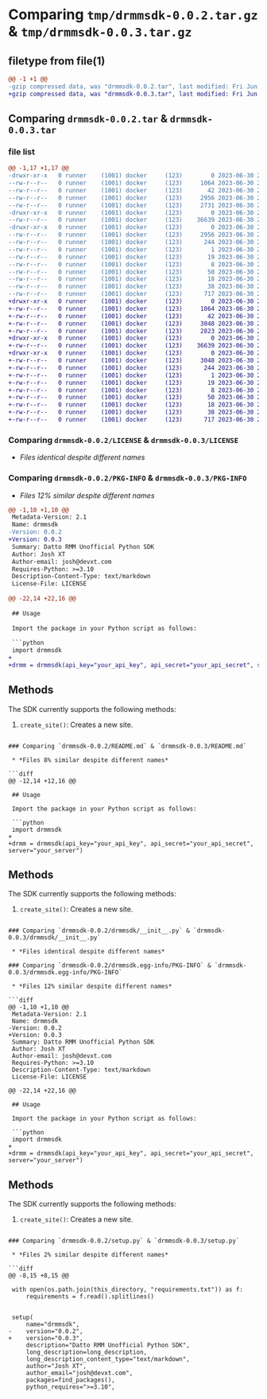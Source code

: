 # Comparing `tmp/drmmsdk-0.0.2.tar.gz` & `tmp/drmmsdk-0.0.3.tar.gz`

## filetype from file(1)

```diff
@@ -1 +1 @@
-gzip compressed data, was "drmmsdk-0.0.2.tar", last modified: Fri Jun 30 22:53:02 2023, max compression
+gzip compressed data, was "drmmsdk-0.0.3.tar", last modified: Fri Jun 30 22:58:11 2023, max compression
```

## Comparing `drmmsdk-0.0.2.tar` & `drmmsdk-0.0.3.tar`

### file list

```diff
@@ -1,17 +1,17 @@
-drwxr-xr-x   0 runner    (1001) docker     (123)        0 2023-06-30 22:53:02.181232 drmmsdk-0.0.2/
--rw-r--r--   0 runner    (1001) docker     (123)     1064 2023-06-30 22:52:51.000000 drmmsdk-0.0.2/LICENSE
--rw-r--r--   0 runner    (1001) docker     (123)       42 2023-06-30 22:52:51.000000 drmmsdk-0.0.2/MANIFEST.in
--rw-r--r--   0 runner    (1001) docker     (123)     2956 2023-06-30 22:53:02.181232 drmmsdk-0.0.2/PKG-INFO
--rw-r--r--   0 runner    (1001) docker     (123)     2731 2023-06-30 22:52:51.000000 drmmsdk-0.0.2/README.md
-drwxr-xr-x   0 runner    (1001) docker     (123)        0 2023-06-30 22:53:02.177232 drmmsdk-0.0.2/drmmsdk/
--rw-r--r--   0 runner    (1001) docker     (123)    36639 2023-06-30 22:52:51.000000 drmmsdk-0.0.2/drmmsdk/__init__.py
-drwxr-xr-x   0 runner    (1001) docker     (123)        0 2023-06-30 22:53:02.181232 drmmsdk-0.0.2/drmmsdk.egg-info/
--rw-r--r--   0 runner    (1001) docker     (123)     2956 2023-06-30 22:53:02.000000 drmmsdk-0.0.2/drmmsdk.egg-info/PKG-INFO
--rw-r--r--   0 runner    (1001) docker     (123)      244 2023-06-30 22:53:02.000000 drmmsdk-0.0.2/drmmsdk.egg-info/SOURCES.txt
--rw-r--r--   0 runner    (1001) docker     (123)        1 2023-06-30 22:53:02.000000 drmmsdk-0.0.2/drmmsdk.egg-info/dependency_links.txt
--rw-r--r--   0 runner    (1001) docker     (123)       19 2023-06-30 22:53:02.000000 drmmsdk-0.0.2/drmmsdk.egg-info/requires.txt
--rw-r--r--   0 runner    (1001) docker     (123)        8 2023-06-30 22:53:02.000000 drmmsdk-0.0.2/drmmsdk.egg-info/top_level.txt
--rw-r--r--   0 runner    (1001) docker     (123)       50 2023-06-30 22:52:51.000000 drmmsdk-0.0.2/pyproject.toml
--rw-r--r--   0 runner    (1001) docker     (123)       18 2023-06-30 22:52:51.000000 drmmsdk-0.0.2/requirements.txt
--rw-r--r--   0 runner    (1001) docker     (123)       38 2023-06-30 22:53:02.181232 drmmsdk-0.0.2/setup.cfg
--rw-r--r--   0 runner    (1001) docker     (123)      717 2023-06-30 22:52:51.000000 drmmsdk-0.0.2/setup.py
+drwxr-xr-x   0 runner    (1001) docker     (123)        0 2023-06-30 22:58:11.520136 drmmsdk-0.0.3/
+-rw-r--r--   0 runner    (1001) docker     (123)     1064 2023-06-30 22:58:01.000000 drmmsdk-0.0.3/LICENSE
+-rw-r--r--   0 runner    (1001) docker     (123)       42 2023-06-30 22:58:01.000000 drmmsdk-0.0.3/MANIFEST.in
+-rw-r--r--   0 runner    (1001) docker     (123)     3048 2023-06-30 22:58:11.520136 drmmsdk-0.0.3/PKG-INFO
+-rw-r--r--   0 runner    (1001) docker     (123)     2823 2023-06-30 22:58:01.000000 drmmsdk-0.0.3/README.md
+drwxr-xr-x   0 runner    (1001) docker     (123)        0 2023-06-30 22:58:11.520136 drmmsdk-0.0.3/drmmsdk/
+-rw-r--r--   0 runner    (1001) docker     (123)    36639 2023-06-30 22:58:01.000000 drmmsdk-0.0.3/drmmsdk/__init__.py
+drwxr-xr-x   0 runner    (1001) docker     (123)        0 2023-06-30 22:58:11.520136 drmmsdk-0.0.3/drmmsdk.egg-info/
+-rw-r--r--   0 runner    (1001) docker     (123)     3048 2023-06-30 22:58:11.000000 drmmsdk-0.0.3/drmmsdk.egg-info/PKG-INFO
+-rw-r--r--   0 runner    (1001) docker     (123)      244 2023-06-30 22:58:11.000000 drmmsdk-0.0.3/drmmsdk.egg-info/SOURCES.txt
+-rw-r--r--   0 runner    (1001) docker     (123)        1 2023-06-30 22:58:11.000000 drmmsdk-0.0.3/drmmsdk.egg-info/dependency_links.txt
+-rw-r--r--   0 runner    (1001) docker     (123)       19 2023-06-30 22:58:11.000000 drmmsdk-0.0.3/drmmsdk.egg-info/requires.txt
+-rw-r--r--   0 runner    (1001) docker     (123)        8 2023-06-30 22:58:11.000000 drmmsdk-0.0.3/drmmsdk.egg-info/top_level.txt
+-rw-r--r--   0 runner    (1001) docker     (123)       50 2023-06-30 22:58:01.000000 drmmsdk-0.0.3/pyproject.toml
+-rw-r--r--   0 runner    (1001) docker     (123)       18 2023-06-30 22:58:01.000000 drmmsdk-0.0.3/requirements.txt
+-rw-r--r--   0 runner    (1001) docker     (123)       38 2023-06-30 22:58:11.520136 drmmsdk-0.0.3/setup.cfg
+-rw-r--r--   0 runner    (1001) docker     (123)      717 2023-06-30 22:58:01.000000 drmmsdk-0.0.3/setup.py
```

### Comparing `drmmsdk-0.0.2/LICENSE` & `drmmsdk-0.0.3/LICENSE`

 * *Files identical despite different names*

### Comparing `drmmsdk-0.0.2/PKG-INFO` & `drmmsdk-0.0.3/PKG-INFO`

 * *Files 12% similar despite different names*

```diff
@@ -1,10 +1,10 @@
 Metadata-Version: 2.1
 Name: drmmsdk
-Version: 0.0.2
+Version: 0.0.3
 Summary: Datto RMM Unofficial Python SDK
 Author: Josh XT
 Author-email: josh@devxt.com
 Requires-Python: >=3.10
 Description-Content-Type: text/markdown
 License-File: LICENSE
 
@@ -22,14 +22,16 @@
 
 ## Usage
 
 Import the package in your Python script as follows:
 
 ```python
 import drmmsdk
+
+drmm = drmmsdk(api_key="your_api_key", api_secret="your_api_secret", server="your_server")
 ```
 
 ## Methods
 
 The SDK currently supports the following methods:
 
 1. `create_site()`: Creates a new site.
```

### Comparing `drmmsdk-0.0.2/README.md` & `drmmsdk-0.0.3/README.md`

 * *Files 8% similar despite different names*

```diff
@@ -12,14 +12,16 @@
 
 ## Usage
 
 Import the package in your Python script as follows:
 
 ```python
 import drmmsdk
+
+drmm = drmmsdk(api_key="your_api_key", api_secret="your_api_secret", server="your_server")
 ```
 
 ## Methods
 
 The SDK currently supports the following methods:
 
 1. `create_site()`: Creates a new site.
```

### Comparing `drmmsdk-0.0.2/drmmsdk/__init__.py` & `drmmsdk-0.0.3/drmmsdk/__init__.py`

 * *Files identical despite different names*

### Comparing `drmmsdk-0.0.2/drmmsdk.egg-info/PKG-INFO` & `drmmsdk-0.0.3/drmmsdk.egg-info/PKG-INFO`

 * *Files 12% similar despite different names*

```diff
@@ -1,10 +1,10 @@
 Metadata-Version: 2.1
 Name: drmmsdk
-Version: 0.0.2
+Version: 0.0.3
 Summary: Datto RMM Unofficial Python SDK
 Author: Josh XT
 Author-email: josh@devxt.com
 Requires-Python: >=3.10
 Description-Content-Type: text/markdown
 License-File: LICENSE
 
@@ -22,14 +22,16 @@
 
 ## Usage
 
 Import the package in your Python script as follows:
 
 ```python
 import drmmsdk
+
+drmm = drmmsdk(api_key="your_api_key", api_secret="your_api_secret", server="your_server")
 ```
 
 ## Methods
 
 The SDK currently supports the following methods:
 
 1. `create_site()`: Creates a new site.
```

### Comparing `drmmsdk-0.0.2/setup.py` & `drmmsdk-0.0.3/setup.py`

 * *Files 2% similar despite different names*

```diff
@@ -8,15 +8,15 @@
 
 with open(os.path.join(this_directory, "requirements.txt")) as f:
     requirements = f.read().splitlines()
 
 
 setup(
     name="drmmsdk",
-    version="0.0.2",
+    version="0.0.3",
     description="Datto RMM Unofficial Python SDK",
     long_description=long_description,
     long_description_content_type="text/markdown",
     author="Josh XT",
     author_email="josh@devxt.com",
     packages=find_packages(),
     python_requires=">=3.10",
```

